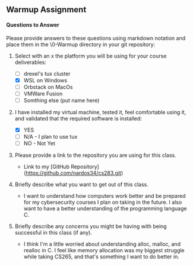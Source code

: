 ## Warmup Assignment

#### Questions to Answer
Please provide answers to these questions using markdown notation and place them in the \0-Warmup directory in your git repository:

1. Select with an x the platform you will be using for your course deliverables:

    - [ ] drexel's tux cluster
    - [x] WSL on Windows
    - [ ] Orbstack on MacOs
    - [ ] VMWare Fusion
    - [ ] Somthing else (put name here)

2. I have installed my virtual machine, tested it, feel comfortable using it, and validated that the required software is installed:

    - [x] YES
    - [ ] N/A - I plan to use tux
    - [ ] NO - Not Yet

3. Please provide a link to the repository you are using for this class.
    - Link to my [GitHub Repository] (https://github.com/nardos34/cs283.git)

4. Briefly describe what you want to get out of this class.
    - I want to understand how computers work better and be prepared for my cybersecurity courses I plan on taking in the future. I also want to have a better understanding of the programming language C.

5. Briefly describe any concerns you might be having with being successful in this class (if any).
    - I think I'm a little worried about understanding alloc, malloc, and realloc in C. I feel like memory allocation was my biggest struggle while taking CS265, and that's something I want to do better in.

